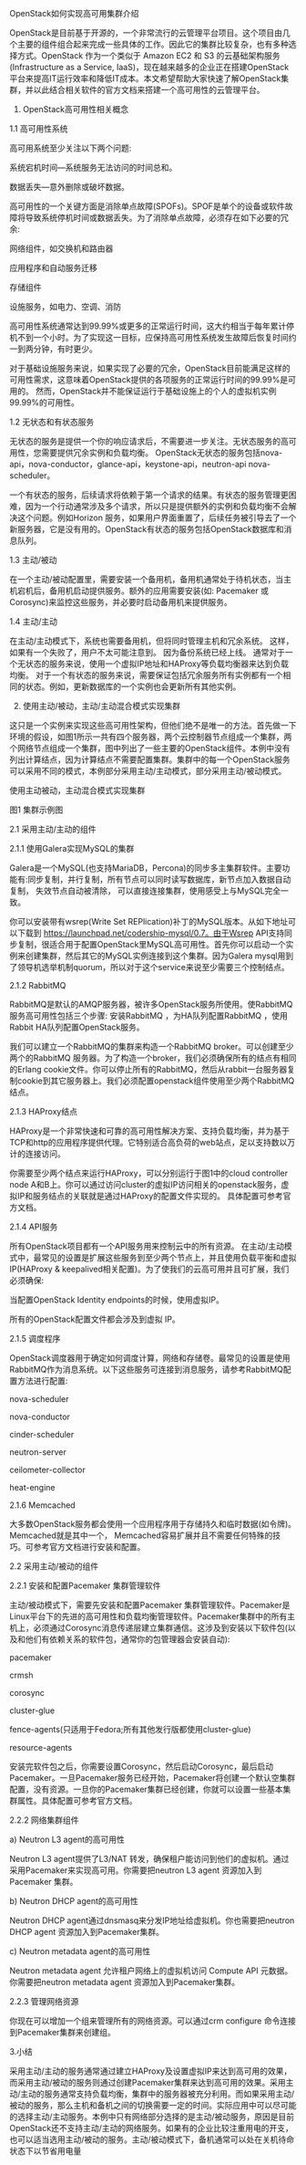 OpenStack如何实现高可用集群介绍

OpenStack是目前基于开源的，一个非常流行的云管理平台项目。这个项目由几个主要的组件组合起来完成一些具体的工作。因此它的集群比较复杂，也有多种选择方式。OpenStack 作为一个类似于 Amazon EC2 和 S3 的云基础架构服务(Infrastructure as a Service, IaaS)，现在越来越多的企业正在搭建OpenStack平台来提高IT运行效率和降低IT成本。本文希望帮助大家快速了解OpenStack集群，并以此结合相关软件的官方文档来搭建一个高可用性的云管理平台。

1. OpenStack高可用性相关概念

1.1 高可用性系统

高可用系统至少关注以下两个问题:

系统宕机时间―系统服务无法访问的时间总和。

数据丢失―意外删除或破坏数据。

高可用性的一个关键方面是消除单点故障(SPOFs)。SPOF是单个的设备或软件故障将导致系统停机时间或数据丢失。为了消除单点故障，必须存在如下必要的冗余:

网络组件，如交换机和路由器

应用程序和自动服务迁移

存储组件

设施服务，如电力、空调、消防

高可用性系统通常达到99.99%或更多的正常运行时间，这大约相当于每年累计停机不到一个小时。为了实现这一目标，应保持高可用性系统发生故障后恢复时间约一到两分钟，有时更少。

对于基础设施服务来说，如果实现了必要的冗余，OpenStack目前能满足这样的可用性需求，这意味着OpenStack提供的各项服务的正常运行时间的99.99%是可用的。 然而，OpenStack并不能保证运行于基础设施上的个人的虚拟机实例99.99%的可用性。

1.2 无状态和有状态服务

无状态的服务是提供一个你的响应请求后，不需要进一步关注。无状态服务的高可用性，您需要提供冗余实例和负载均衡。 OpenStack无状态的服务包括nova-api，nova-conductor，glance-api，keystone-api，neutron-api nova-scheduler。

一个有状态的服务，后续请求将依赖于第一个请求的结果。有状态的服务管理更困难，因为一个行动通常涉及多个请求，所以只是提供额外的实例和负载均衡不会解决这个问题。例如Horizon 服务，如果用户界面重置了，后续任务被引导去了一个新服务器，它是没有用的。OpenStack有状态的服务包括OpenStack数据库和消息队列。

1.3 主动/被动

在一个主动/被动配置里，需要安装一个备用机，备用机通常处于待机状态，当主机宕机后，备用机启动提供服务。额外的应用需要安装(如: Pacemaker 或 Corosync)来监控这些服务，并必要时启动备用机来提供服务。

1.4 主动/主动

在主动/主动模式下，系统也需要备用机，但将同时管理主机和冗余系统。 这样，如果有一个失败了，用户不太可能注意到。 因为备份系统已经上线。 通常对于一个无状态的服务来说，使用一个虚拟IP地址和HAProxy等负载均衡器来达到负载均衡。 对于一个有状态的服务来说，需要保证包括冗余服务所有实例都有一个相同的状态。例如，更新数据库的一个实例也会更新所有其他实例。

2. 使用主动/被动，主动/主动混合模式实现集群

这只是一个实例来实现这些高可用性架构，但他们绝不是唯一的方法。首先做一下环境的假设，如图1所示一共有四个服务器，两个云控制器节点组成一个集群，两个网络节点组成一个集群，图中列出了一些主要的OpenStack组件。本例中没有列出计算结点，因为计算结点不需要配置集群。集群中的每一个OpenStack服务可以采用不同的模式，本例部分采用主动/主动模式，部分采用主动/被动模式。

使用主动被动，主动混合模式实现集群

图1  集群示例图

2.1 采用主动/主动的组件

2.1.1 使用Galera实现MySQL的集群

Galera是一个MySQL(也支持MariaDB，Percona)的同步多主集群软件。主要功能有:同步复制，并行复制，所有节点可以同时读写数据库，新节点加入数据自动复制， 失效节点自动被清除， 可以直接连接集群，使用感受上与MySQL完全一致。

你可以安装带有wsrep(Write Set REPlication)补丁的MySQL版本。从如下地址可以下载到 https://launchpad.net/codership-mysql/0.7。由于Wsrep API支持同步复制，很适合用于配置OpenStack里MySQL高可用性。首先你可以启动一个实例来创建集群，然后其它的MySQL实例连接到这个集群。因为Galera mysql用到了领导机选举机制quorum，所以对于这个service来说至少需要三个控制结点。

2.1.2 RabbitMQ

RabbitMQ是默认的AMQP服务器，被许多OpenStack服务所使用。使RabbitMQ服务高可用性包括三个步骤: 安装RabbitMQ ，为HA队列配置RabbitMQ ，使用Rabbit HA队列配置OpenStack服务。

我们可以建立一个RabbitMQ的集群来构造一个RabbitMQ broker。可以创建至少两个的RabbitMQ 服务器。为了构造一个broker，我们必须确保所有的结点有相同的Erlang cookie文件。你可以停止所有的RabbitMQ，然后从rabbit一台服务器复制cookie到其它服务器上。我们必须配置openstack组件使用至少两个RabbitMQ结点。

2.1.3 HAProxy结点

HAProxy是一个非常快速和可靠的高可用性解决方案、支持负载均衡，并为基于TCP和http的应用程序提供代理。它特别适合高负荷的web站点，足以支持数以万计的连接访问。

  你需要至少两个结点来运行HAProxy，可以分别运行于图1中的cloud controller node A和B上。你可以通过访问cluster的虚拟IP访问相关的openstack服务，虚拟IP和服务结点的关联就是通过HAProxy的配置文件实现的。 具体配置可参考官方文档。

2.1.4 API服务

所有OpenStack项目都有一个API服务用来控制云中的所有资源。 在主动/主动模式中，最常见的设置是扩展这些服务到至少两个节点上，并且使用负载平衡和虚拟IP(HAProxy & keepalived相关配置)。为了使我们的云高可用并且可扩展，我们必须确保:

当配置OpenStack Identity endpoints的时候，使用虚拟IP。

所有的OpenStack配置文件都会涉及到虚拟 IP。

2.1.5 调度程序

OpenStack调度器用于确定如何调度计算，网络和存储卷。最常见的设置是使用RabbitMQ作为消息系统。以下这些服务可连接到消息服务，请参考RabbitMQ配置方法进行配置:

nova-scheduler

nova-conductor

cinder-scheduler

neutron-server

ceilometer-collector

heat-engine

2.1.6 Memcached

大多数OpenStack服务都会使用一个应用程序用于存储持久和临时数据(如令牌)。 Memcached就是其中一个， Memcached容易扩展并且不需要任何特殊的技巧。可参考官方文档进行安装和配置。

2.2 采用主动/被动的组件

2.2.1 安装和配置Pacemaker 集群管理软件

  主动/被动模式下，需要先安装和配置Pacemaker 集群管理软件。Pacemaker是Linux平台下的先进的高可用性和负载均衡管理软件。Pacemaker集群中的所有主机上，必须通过Corosync消息传递层建立集群通信。这涉及到安装以下软件包(以及和他们有依赖关系的软件包，通常你的包管理器会安装自动):

pacemaker

crmsh

corosync

cluster-glue

fence-agents(只适用于Fedora;所有其他发行版都使用cluster-glue)

resource-agents

安装完软件包之后，你需要设置Corosync，然后启动Corosync，最后启动Pacemaker。一旦Pacemaker服务已经开始，Pacemaker将创建一个默认空集群配置，没有资源。一旦你的Pacemaker集群已经创建，你就可以设置一些基本集群属性。具体配置可参考官方文档。

2.2.2 网络集群组件

a) Neutron L3 agent的高可用性

  Neutron L3 agent提供了L3/NAT 转发，确保租户能访问到他们的虚拟机。通过采用Pacemaker来实现高可用。你需要把neutron L3 agent 资源加入到Pacemaker 集群。

b) Neutron DHCP agent的高可用性

  Neutron DHCP agent通过dnsmasq来分发IP地址给虚拟机。你也需要把neutron DHCP agent 资源加入到Pacemaker集群。

c) Neutron metadata agent的高可用性

  Neutron metadata agent 允许租户网络上的虚拟机访问 Compute API 元数据。 你需要把neutron metadata agent 资源加入到Pacemaker集群。

2.2.3 管理网络资源

你现在可以增加一个组来管理所有的网络资源。可以通过crm configure 命令连接到Pacemaker集群来创建组。

3.小结

  采用主动/主动的服务通常通过建立HAProxy及设置虚拟IP来达到高可用的效果，而采用主动/被动的服务则通过创建Pacemaker集群来达到高可用的效果。采用主动/主动的服务通常支持负载均衡，集群中的服务器被充分利用。而如果采用主动/被动的服务，那么主机和备机之间的切换需要一定的时间。实际应用中可以尽可能的选择主动/主动服务。本例中只有网络部分选择的是主动/被动服务，原因是目前OpenStack还不支持主动/主动的网络服务。如果有的企业比较注重用电的开支，也可以适当选用主动/被动的服务。主动/被动模式下，备机通常可以处在关机待命状态下以节省用电量
